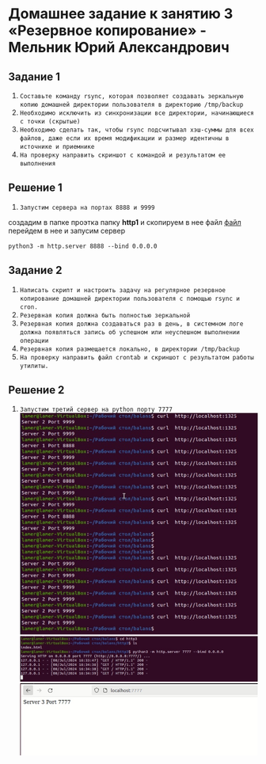 # Домашнее задание к занятию 3 «Резервное копирование» - Мельник Юрий Александрович


## Задание 1


1. `Составьте команду rsync, которая позволяет создавать зеркальную копию домашней директории пользователя в директорию /tmp/backup`
2. `Необходимо исключить из синхронизации все директории, начинающиеся с точки (скрытые)`
3. `Необходимо сделать так, чтобы rsync подсчитывал хэш-суммы для всех файлов, даже если их время модификации и размер идентичны в источнике и приемнике`
4. `На проверку направить скриншот с командой и результатом ее выполнения`

 
## Решение 1
1. `Запустим сервера на портах 8888 и 9999`

создадим в папке проэтка папку **http1** и скопируем в нее файл
[файл](https://github.com/netology-code/sflt-homeworks/tree/main/2/http1)
перейдем в нее и запусим сервер
```
python3 -m http.server 8888 --bind 0.0.0.0
```
 

 
## Задание 2
1. `Написать скрипт и настроить задачу на регулярное резервное копирование домашней директории пользователя с помощью rsync и cron.` 
2. `Резервная копия должна быть полностью зеркальной`
3. `Резервная копия должна создаваться раз в день, в системном логе должна появляться запись об успешном или неуспешном выполнении операции`
4. `Резервная копия размещается локально, в директории /tmp/backup`
5. `На проверку направить файл crontab и скриншот с результатом работы утилиты.`
  
 



## Решение 2

1. `Запустим третий сервер на python порту 7777`  
![alt text](https://github.com/ysatii/balans/blob/main/img/image1_13.jpg)  
![alt text](https://github.com/ysatii/balans/blob/main/img/image1_14.jpg)  
![alt text](https://github.com/ysatii/balans/blob/main/img/image1_15.jpg)  


